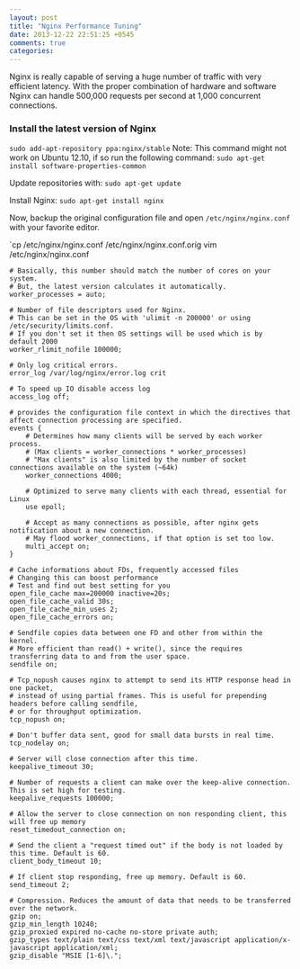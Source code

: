 ```yaml
---
layout: post
title: "Nginx Performance Tuning"
date: 2013-12-22 22:51:25 +0545
comments: true
categories: 
---
```


Nginx is really capable of serving a huge number of traffic with very efficient latency. With the proper combination of hardware and software Nginx can handle 500,000 requests per second at 1,000 concurrent connections.

### Install the latest version of Nginx

`sudo add-apt-repository ppa:nginx/stable`
Note: This command might not work on Ubuntu 12.10, if so run the following command:
`sudo apt-get install software-properties-common`

Update repositories with:
`sudo apt-get update`

Install Nginx:
`sudo apt-get install nginx`

Now, backup the original configuration file and open `/etc/nginx/nginx.conf` with your favorite editor.

`cp /etc/nginx/nginx.conf /etc/nginx/nginx.conf.orig
vim /etc/nginx/nginx.conf

    # Basically, this number should match the number of cores on your system.
    # But, the latest version calculates it automatically.
    worker_processes = auto;

    # Number of file descriptors used for Nginx.
    # This can be set in the OS with 'ulimit -n 200000' or using /etc/security/limits.conf.
    # If you don't set it then OS settings will be used which is by default 2000
    worker_rlimit_nofile 100000;

    # Only log critical errors.
    error_log /var/log/nginx/error.log crit

    # To speed up IO disable access log
    access_log off;

    # provides the configuration file context in which the directives that affect connection processing are specified.
    events {
        # Determines how many clients will be served by each worker process.
        # (Max clients = worker_connections * worker_processes)
        # "Max clients" is also limited by the number of socket connections available on the system (~64k)
        worker_connections 4000;

        # Optimized to serve many clients with each thread, essential for Linux
        use epoll;

        # Accept as many connections as possible, after nginx gets notification about a new connection.
        # May flood worker_connections, if that option is set too low.
        multi_accept on;
    }

    # Cache informations about FDs, frequently accessed files
    # Changing this can boost performance
    # Test and find out best setting for you
    open_file_cache max=200000 inactive=20s; 
    open_file_cache_valid 30s; 
    open_file_cache_min_uses 2;
    open_file_cache_errors on;

    # Sendfile copies data between one FD and other from within the kernel. 
    # More efficient than read() + write(), since the requires transferring data to and from the user space.
    sendfile on;

    # Tcp_nopush causes nginx to attempt to send its HTTP response head in one packet, 
    # instead of using partial frames. This is useful for prepending headers before calling sendfile, 
    # or for throughput optimization.
    tcp_nopush on;

    # Don't buffer data sent, good for small data bursts in real time.
    tcp_nodelay on;

    # Server will close connection after this time.
    keepalive_timeout 30;

    # Number of requests a client can make over the keep-alive connection. This is set high for testing.
    keepalive_requests 100000;

    # Allow the server to close connection on non responding client, this will free up memory
    reset_timedout_connection on;

    # Send the client a "request timed out" if the body is not loaded by this time. Default is 60.
    client_body_timeout 10;

    # If client stop responding, free up memory. Default is 60.
    send_timeout 2;

    # Compression. Reduces the amount of data that needs to be transferred over the network.
    gzip on;
    gzip_min_length 10240;
    gzip_proxied expired no-cache no-store private auth;
    gzip_types text/plain text/css text/xml text/javascript application/x-javascript application/xml;
    gzip_disable "MSIE [1-6]\.";

